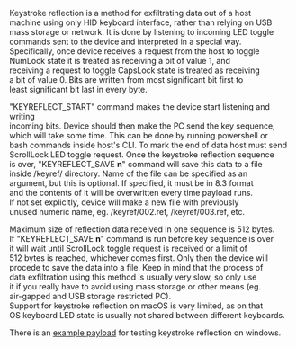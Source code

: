 Keystroke reflection is a method for exfiltrating data out of a host  
machine using only HID keyboard interface, rather than relying on USB  
mass storage or network. It is done by listening to incoming LED toggle  
commands sent to the device and interpreted in a special way.  
Specifically, once device receives a request from the host to toggle  
NumLock state it is treated as receiving a bit of value 1, and  
receiving a request to toggle CapsLock state is treated as receiving  
a bit of value 0. Bits are written from most significant bit first to  
least significant bit last in every byte.  
  
"KEYREFLECT_START" command makes the device start listening and writing  
incoming bits. Device should then make the PC send the key sequence,  
which will take some time. This can be done by running powershell or  
bash commands inside host's CLI. To mark the end of data host must send  
ScrollLock LED toggle request. Once the keystroke reflection sequence  
is over, "KEYREFLECT_SAVE **n**" command will save this data to a file  
inside /keyref/ directory. Name of the file can be specified as an  
argument, but this is optional. If specified, it must be in 8.3 format  
and the contents of it will be overwritten every time payload runs.  
If not set explicitly, device will make a new file with previously  
unused numeric name, eg. /keyref/002.ref, /keyref/003.ref, etc.  
  
Maximum size of reflection data received in one sequence is 512 bytes.  
If "KEYREFLECT_SAVE **n**" command is run before key sequence is over  
it will wait until ScrollLock toggle request is received or a limit of  
512 bytes is reached, whichever comes first. Only then the device will  
procede to save the data into a file. Keep in mind that the process of  
data exfiltration using this method is usually very slow, so only use  
it if you really have to avoid using mass storage or other means (eg.  
air-gapped and USB storage restricted PC).  
Support for keystroke reflection on macOS is very limited, as on that  
OS keyboard LED state is usually not shared between different keyboards.  
  
There is an [example payload](https://github.com/krakrukra/PocketAdmin/tree/master/extra/payloads/KeystrokeReflectionTest) for testing keystroke reflection on windows.  
  